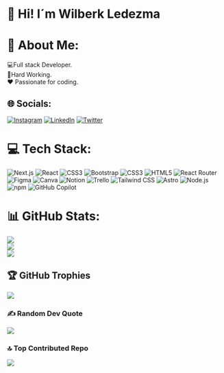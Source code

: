 <h1>👋 Hi! I´m Wilberk Ledezma</h1>

# 💫 About Me:
💻Full stack Developer.<br>🦾Hard Working.<br>♥ Passionate for coding.


## 🌐 Socials:
[![Instagram](https://img.shields.io/badge/Instagram-%23E4405F.svg?logo=Instagram&logoColor=white)](https://instagram.com/@webzma) [![LinkedIn](https://img.shields.io/badge/LinkedIn-%230077B5.svg?logo=linkedin&logoColor=white)](https://www.linkedin.com/in/wilberk-ledezma-201378207/)  [![Twitter](https://img.shields.io/badge/Twitter-%231DA1F2.svg?logo=Twitter&logoColor=white)](https://twitter.com/@webzmadev) 

# 💻 Tech Stack:
![Next.js](https://img.shields.io/badge/Next.js-000000?style=for-the-badge&logo=next.js&logoColor=white) ![React](https://img.shields.io/badge/react-%2320232a.svg?style=for-the-badge&logo=react&logoColor=%2361DAFB) ![CSS3](https://img.shields.io/badge/css3-%231572B6.svg?style=for-the-badge&logo=css3&logoColor=white) ![Bootstrap](https://img.shields.io/badge/bootstrap-%23563D7C.svg?style=for-the-badge&logo=bootstrap&logoColor=white) ![CSS3](https://img.shields.io/badge/css3-%231572B6.svg?style=for-the-badge&logo=css3&logoColor=white) ![HTML5](https://img.shields.io/badge/html5-%23E34F26.svg?style=for-the-badge&logo=html5&logoColor=white) ![React Router](https://img.shields.io/badge/React_Router-CA4245?style=for-the-badge&logo=react-router&logoColor=white) 	![Figma](https://img.shields.io/badge/figma-%23F24E1E.svg?style=for-the-badge&logo=figma&logoColor=white) ![Canva](https://img.shields.io/badge/Canva-%2300C4CC.svg?style=for-the-badge&logo=Canva&logoColor=white) ![Notion](https://img.shields.io/badge/Notion-%23000000.svg?style=for-the-badge&logo=notion&logoColor=white) ![Trello](https://img.shields.io/badge/Trello-%23026AA7.svg?style=for-the-badge&logo=Trello&logoColor=white) ![Tailwind CSS](https://img.shields.io/badge/Tailwind_CSS-38B2AC?style=for-the-badge&logo=tailwind-css&logoColor=white)
![Astro](https://img.shields.io/badge/Astro-FF5D01?style=for-the-badge&logo=astro&logoColor=white)
![Node.js](https://img.shields.io/badge/Node.js-339933?style=for-the-badge&logo=nodedotjs&logoColor=white)
![npm](https://img.shields.io/badge/npm-CB3837?style=for-the-badge&logo=npm&logoColor=white)
![GitHub Copilot](https://img.shields.io/badge/GitHub_Copilot-1A1A1A?style=for-the-badge&logo=github&logoColor=white)
# 📊 GitHub Stats:
![](https://github-readme-stats.vercel.app/api?username=webzma&theme=dark&hide_border=false&include_all_commits=true&count_private=true)<br/>
![](https://github-readme-streak-stats.herokuapp.com/?user=webzma&theme=dark&hide_border=false)<br/>
![](https://github-readme-stats.vercel.app/api/top-langs/?username=webzma&theme=dark&hide_border=false&include_all_commits=true&count_private=true&layout=compact)

## 🏆 GitHub Trophies
![](https://github-profile-trophy.vercel.app/?username=webzma&theme=dracula&no-frame=false&no-bg=true&margin-w=4)

### ✍️ Random Dev Quote
![](https://quotes-github-readme.vercel.app/api?type=horizontal&theme=radical)

### 🔝 Top Contributed Repo
![](https://github-contributor-stats.vercel.app/api?username=webzma&limit=5&theme=gruvbox&combine_all_yearly_contributions=true)


<!-- Proudly created with GPRM ( https://gprm.itsvg.in ) -->
